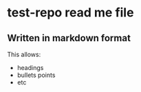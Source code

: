 # test-repo read me file
## Written in markdown format

This allows:
* headings
* bullets points
* etc
